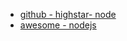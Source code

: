 - [github - highstar- node](https://github.com/search?q=stars%3A%3E10000%20node&type=repositories)
- [awesome - nodejs](https://github.com/sindresorhus/awesome-nodejs)